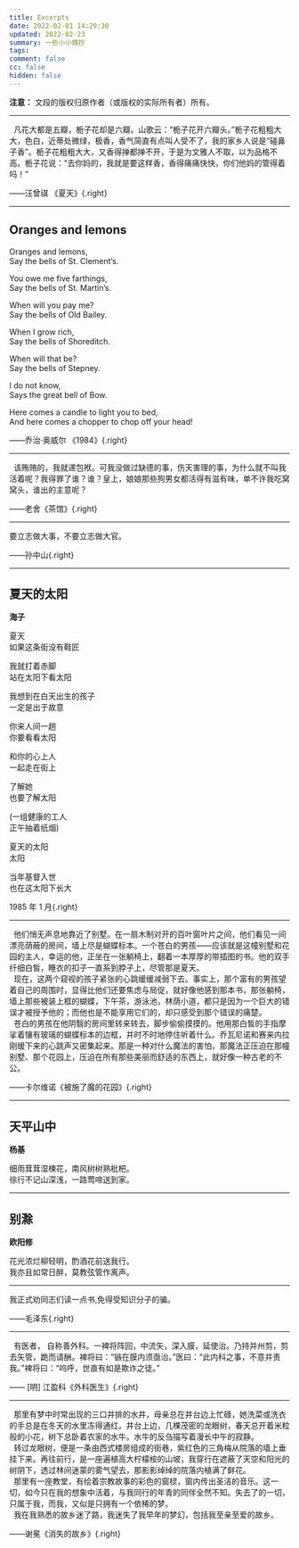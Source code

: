 ```yaml
---
title: Excerpts
date: 2022-02-01 14:29:30
updated: 2022-02-23
summary: 一些小小摘抄
tags:
comment: false
cc: false
hidden: false
---
```


**注意：** 文段的版权归原作者（或版权的实际所有者）所有。

---

<div class="serif">
&nbsp&nbsp凡花大都是五瓣，栀子花却是六瓣。山歌云：“栀子花开六瓣头。”栀子花粗粗大大，色白，近蒂处微绿，极香，香气简直有点叫人受不了，我的家乡人说是“碰鼻子香”。栀子花粗粗大大，又香得掸都掸不开，于是为文雅人不取，以为品格不高。栀子花说：“去你妈的，我就是要这样香，香得痛痛快快，你们他妈的管得着吗！”
</div>

——汪曾祺 《夏天》{.right}

---

<div class="center">

## Oranges and lemons

<div class="serif">

Oranges and lemons,<br>
Say the bells of St. Clement’s.

You owe me five farthings,<br>
Say the bells of St. Martin’s.

When will you pay me?<br>
Say the bells of Old Bailey.

When I grow rich,<br>
Say the bells of Shoreditch.

When will that be?<br>
Say the bells of Stepney.

I do not know,<br>
Says the great bell of Bow.

Here comes a candle to light you to bed,<br>
And here comes a chopper to chop off your head!

</div></div>

——乔治·奥威尔 《1984》{.right}

---

<div class="serif">
&nbsp&nbsp该贿赂的，我就递包袱。可我没做过缺德的事，伤天害理的事，为什么就不叫我活着呢？我得罪了谁？谁？皇上，娘娘那些狗男女都活得有滋有味，单不许我吃窝窝头，谁出的主意呢？
</div>

——老舍《茶馆》{.right}

---

<div class="serif">
要立志做大事，不要立志做大官。
</div>

——孙中山{.right}

---

<div class="center">

## 夏天的太阳

**海子**

<div class="serif">
夏天<br>
如果这条街没有鞋匠

我就打着赤脚<br>
站在太阳下看太阳

我想到在白天出生的孩子<br>
一定是出于故意

你来人间一趟<br>
你要看看太阳

和你的心上人<br>
一起走在街上

了解她<br>
也要了解太阳

(一组健康的工人<br>
正午抽着纸烟)

夏天的太阳<br>
太阳

当年基督入世<br>
也在这太阳下长大
</div>
</div>

$1985$ 年 $1$ 月{.right}

---

<div class="serif">
&nbsp&nbsp他们悄无声息地靠近了别墅。在一扇木制对开的百叶窗叶片之间，他们看见一间漂亮荫蔽的房间，墙上尽是蝴蝶标本。一个苍白的男孩——应该就是这幢别墅和花园的主人，幸运的他，正坐在一张躺椅上，翻着一本厚厚的带插图的书。他的双手纤细白皙，睡衣的扣子一直系到脖子上，尽管那是夏天。
</div>

<div class="serif">
&nbsp&nbsp现在，这两个窥视的孩子紧张的心跳缓缓减弱下去。事实上，那个富有的男孩望着自己的周围时，显得比他们还要焦虑与局促，就好像他感到那本书，那张躺椅，墙上那些被装上框的蝴蝶，下午茶，游泳池，林荫小道，都只是因为一个巨大的错误才被授予他的；而他也是不能享用它们的，却只感受到那个错误的痛楚。
</div>

<div class="serif">
&nbsp&nbsp苍白的男孩在他阴翳的房间里转来转去，脚步偷偷摸摸的。他用那白皙的手指摩挲着镶有玻璃的蝴蝶标本的边框，并时不时地停住听着什么。乔瓦尼诺和赛来内拉刚缓下来的心跳声又密集起来。那是一种对什么魔法的害怕，那魔法正压迫在那幢别墅、那个花园上，压迫在所有那些美丽而舒适的东西上，就好像一种古老的不公。
</div>

——卡尔维诺《被施了魔的花园》{.right}

---

<div class="center">

## 天平山中

**杨基**

<div class="serif">
细雨茸茸湿楝花，南风树树熟枇杷。<br>
徐行不记山深浅，一路莺啼送到家。
</div>
</div>

---

<div class="center">

## 别滁

**欧阳修**

<div class="serif">
花光浓烂柳轻明，酌酒花前送我行。<br>
我亦且如常日醉，莫教弦管作离声。 
</div>
</div>

---

<div class="serif">
我正式劝同志们读一点书,免得受知识分子的骗。
</div>

——毛泽东{.right}

---

<div class="serif">
&nbsp&nbsp有医者， 自称善外科。一裨将阵回，中流矢，深入膜，延使治。乃持并州剪，剪去矢管，跪而请酬。裨将曰：“镞在膜内须亟治。”医曰：“此内科之事，不意并责我。”裨将曰：“呜呼，世直有如是欺诈之徒。” 
</div>

—— [明] 江盈科《外科医生》{.right}

---

<div class="serif">
&nbsp&nbsp那里有梦中时常出现的三口并排的水井，母亲总在井台边上忙碌，她洗菜或洗衣的手总是在冬天的水里冻得通红。井台上边，几棵茂密的龙眼树，春天总开着米粒般的小花，树下总卧着农家的水牛。水牛的反刍描写着漫长中午的寂静。
</div>

<div class="serif">
&nbsp&nbsp转过龙眼树，便是一条由西式楼房组成的街巷，紫红色的三角梅从院落的墙上垂挂下来。再往前行，是一座遍植高大柠檬桉的山坡，我穿行在遮蔽了天空和阳光的树阴下，透过林间迷蒙的雾气望去，那影影绰绰的院落内植满了鲜花。
</dev>

<div class="serif">
&nbsp&nbsp那里有一座教堂，有绘着宗教故事的彩色的窗棂，窗内传出圣洁的音乐。这一切，如今只在我的想象中活着，与我同行的年青的同伴全然不知。失去了的一切，只属于我，而我，又似是只拥有一个依稀的梦。
<div>

<div class="serif">
&nbsp&nbsp我在我熟悉的故乡迷了路，我迷失了我早年的梦幻，包括我至亲至爱的故乡。
<div>

——谢冕《消失的故乡》{.right}